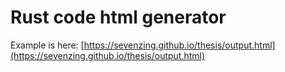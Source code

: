 # Rust code html generator

Example is here: [https://sevenzing.github.io/thesis/output.html](https://sevenzing.github.io/thesis/output.html)
